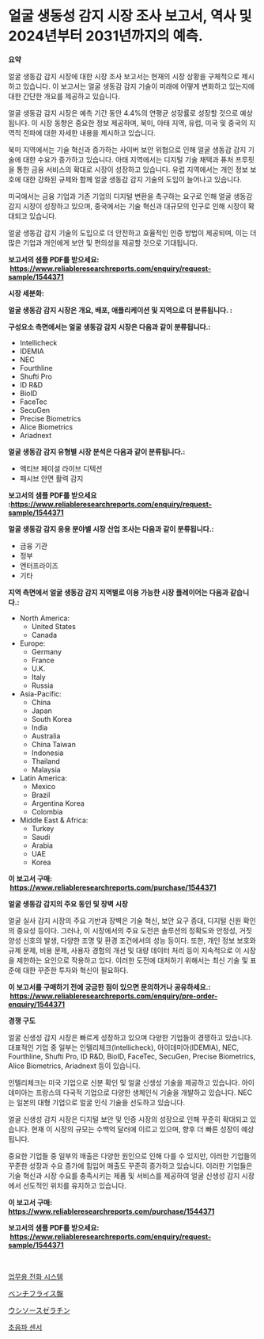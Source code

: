<p><h1>얼굴 생동성 감지 시장 조사 보고서, 역사 및 2024년부터 2031년까지의 예측.</h1></p><p><strong>요약</strong></p>
<p><p>얼굴 생동감 감지 시장에 대한 시장 조사 보고서는 현재의 시장 상황을 구체적으로 제시하고 있습니다. 이 보고서는 얼굴 생동감 감지 기술이 미래에 어떻게 변화하고 있는지에 대한 간단한 개요를 제공하고 있습니다. </p><p>얼굴 생동감 감지 시장은 예측 기간 동안 4.4%의 연평균 성장률로 성장할 것으로 예상됩니다. 이 시장 동향은 중요한 정보 제공하며, 북미, 아태 지역, 유럽, 미국 및 중국의 지역적 전파에 대한 자세한 내용을 제시하고 있습니다.</p><p>북미 지역에서는 기술 혁신과 증가하는 사이버 보안 위협으로 인해 얼굴 생동감 감지 기술에 대한 수요가 증가하고 있습니다. 아태 지역에서는 디지털 기술 채택과 퓨처 프루핏을 통한 금융 서비스의 확대로 시장이 성장하고 있습니다. 유럽 지역에서는 개인 정보 보호에 대한 강화된 규제와 함께 얼굴 생동감 감지 기술의 도입이 늘어나고 있습니다. </p><p>미국에서는 금융 기업과 기존 기업의 디지털 변환을 촉구하는 요구로 인해 얼굴 생동감 감지 시장이 성장하고 있으며, 중국에서는 기술 혁신과 대규모의 인구로 인해 시장이 확대되고 있습니다.</p><p>얼굴 생동감 감지 기술의 도입으로 더 안전하고 효율적인 인증 방법이 제공되며, 이는 더 많은 기업과 개인에게 보안 및 편의성을 제공할 것으로 기대됩니다.</p></p>
<p><strong>보고서의 샘플 PDF를 받으세요: &nbsp;<a href="https://www.reliableresearchreports.com/enquiry/request-sample/1544371">https://www.reliableresearchreports.com/enquiry/request-sample/1544371</a></strong></p>
<p><strong>시장 세분화:</strong></p>
<p><strong> 얼굴 생동감 감지 시장은 개요, 배포, 애플리케이션 및 지역으로 더 분류됩니다. :</strong></p>
<p><strong>구성요소 측면에서는 얼굴 생동감 감지 시장은 다음과 같이 분류됩니다.:</strong></p>
<p><ul><li>Intellicheck</li><li>IDEMIA</li><li>NEC</li><li>Fourthline</li><li>Shufti Pro</li><li>ID R&D</li><li>BioID</li><li>FaceTec</li><li>SecuGen</li><li>Precise Biometrics</li><li>Alice Biometrics</li><li>Ariadnext</li></ul></p>
<p><strong> 얼굴 생동감 감지 유형별 시장 분석은 다음과 같이 분류됩니다.:</strong></p>
<p><ul><li>액티브 페이셜 라이브 디텍션</li><li>패시브 안면 활력 감지</li></ul></p>
<p><strong>보고서의 샘플 PDF를 받으세요 :<a href="https://www.reliableresearchreports.com/enquiry/request-sample/1544371">https://www.reliableresearchreports.com/enquiry/request-sample/1544371</a></strong></p>
<p><strong> 얼굴 생동감 감지 응용 분야별 시장 산업 조사는 다음과 같이 분류됩니다.:</strong></p>
<p><ul><li>금융 기관</li><li>정부</li><li>엔터프라이즈</li><li>기타</li></ul></p>
<p><strong>지역 측면에서 얼굴 생동감 감지 지역별로 이용 가능한 시장 플레이어는 다음과 같습니다.:</strong></p>
<p><ul>
    <li>
        North America:
        <ul>
            <li>United States</li>
            <li>Canada</li>
        </ul>
    </li>
    <li>
        Europe:
        <ul>
            <li>Germany</li>
            <li>France</li>
            <li>U.K.</li>
            <li>Italy</li>
            <li>Russia</li>
        </ul>
    </li>
    <li>
        Asia-Pacific:
        <ul>
            <li>China</li>
            <li>Japan</li>
            <li>South Korea</li>
            <li>India</li>
            <li>Australia</li>
            <li>China Taiwan</li>
            <li>Indonesia</li>
            <li>Thailand</li>
            <li>Malaysia</li>
        </ul>
    </li>
    <li>
        Latin America:
        <ul>
            <li>Mexico</li>
            <li>Brazil</li>
            <li>Argentina Korea</li>
            <li>Colombia</li>
        </ul>
    </li>
    <li>
        Middle East & Africa:
        <ul>
            <li>Turkey</li>
            <li>Saudi</li>
            <li>Arabia</li>
            <li>UAE</li>
            <li>Korea</li>
        </ul>
    </li>
    </ul></p>
<p><strong>이 보고서 구매: &nbsp;<a href="https://www.reliableresearchreports.com/purchase/1544371">https://www.reliableresearchreports.com/purchase/1544371</a></strong></p>
<p><strong>얼굴 생동감 감지의 주요 동인 및 장벽 시장</strong></p>
<p><p>얼굴 실사 감지 시장의 주요 기반과 장벽은 기술 혁신, 보안 요구 증대, 디지털 신원 확인의 중요성 등이다. 그러나, 이 시장에서의 주요 도전은 솔루션의 정확도와 안정성, 거짓 양성 신호의 발생, 다양한 조명 및 환경 조건에서의 성능 등이다. 또한, 개인 정보 보호와 규제 문제, 비용 문제, 사용자 경험의 개선 및 대량 데이터 처리 등이 지속적으로 이 시장을 제한하는 요인으로 작용하고 있다. 이러한 도전에 대처하기 위해서는 최신 기술 및 표준에 대한 꾸준한 투자와 혁신이 필요하다.</p></p>
<p><strong>이 보고서를 구매하기 전에 궁금한 점이 있으면 문의하거나 공유하세요.: &nbsp;<a href="https://www.reliableresearchreports.com/enquiry/pre-order-enquiry/1544371">https://www.reliableresearchreports.com/enquiry/pre-order-enquiry/1544371</a></strong></p>
<p><strong>경쟁 구도</strong></p>
<p><p>얼굴 신생성 감지 시장은 빠르게 성장하고 있으며 다양한 기업들이 경쟁하고 있습니다. 대표적인 기업 중 일부는 인텔리체크(Intellicheck), 아이데미아(IDEMIA), NEC, Fourthline, Shufti Pro, ID R&D, BioID, FaceTec, SecuGen, Precise Biometrics, Alice Biometrics, Ariadnext 등이 있습니다.</p><p>인텔리체크는 미국 기업으로 신분 확인 및 얼굴 신생성 기술을 제공하고 있습니다. 아이데미아는 프랑스의 다국적 기업으로 다양한 생체인식 기술을 개발하고 있습니다. NEC는 일본의 대형 기업으로 얼굴 인식 기술을 선도하고 있습니다.</p><p>얼굴 신생성 감지 시장은 디지털 보안 및 인증 시장의 성장으로 인해 꾸준히 확대되고 있습니다. 현재 이 시장의 규모는 수백억 달러에 이르고 있으며, 향후 더 빠른 성장이 예상됩니다.</p><p>중요한 기업들 중 일부의 매출은 다양한 원인으로 인해 다를 수 있지만, 이러한 기업들의 꾸준한 성장과 수요 증가에 힘입어 매출도 꾸준히 증가하고 있습니다. 이러한 기업들은 기술 혁신과 시장 수요를 충족시키는 제품 및 서비스를 제공하여 얼굴 신생성 감지 시장에서 선도적인 위치를 유지하고 있습니다.</p></p>
<p><strong>이 보고서 구매: &nbsp; <a href="https://www.reliableresearchreports.com/purchase/1544371">https://www.reliableresearchreports.com/purchase/1544371</a></strong></p>
<p><strong>보고서의 샘플 PDF를 받으세요: &nbsp;<a href="https://www.reliableresearchreports.com/enquiry/request-sample/1544371">https://www.reliableresearchreports.com/enquiry/request-sample/1544371</a></strong><strong></strong></p>
<p>&nbsp;</p>
<p><p><a href="https://medium.com/@arthuralety6767836754/%EB%B9%84%EC%A6%88%EB%8B%88%EC%8A%A4-%EC%A0%84%ED%99%94-%EC%8B%9C%EC%8A%A4%ED%85%9C-%EC%8B%9C%EC%9E%A5%EC%9D%80-%EC%8B%9C%EC%9E%A5-%EC%A0%90%EC%9C%A0%EC%9C%A8-%EC%8B%9C%EC%9E%A5-%EB%8F%99%ED%96%A5-%EB%B0%8F-%EC%8B%9C%EC%9E%A5-%EC%84%B1%EC%9E%A5%EC%97%90-%EA%B4%80%ED%95%9C-%EC%A0%95%EB%B3%B4%EB%A5%BC-%EC%A0%9C%EA%B3%B5%ED%95%A9%EB%8B%88%EB%8B%A4-d7915f8749ec">업무용 전화 시스템</a></p><p><a href="https://medium.com/@austinallan03/%E3%83%99%E3%83%B3%E3%83%81%E3%83%95%E3%83%A9%E3%82%A4%E3%82%B9%E7%9B%A4%E5%B8%82%E5%A0%B4-2031%E5%B9%B4%E3%81%BE%E3%81%A7%E3%81%AE%E3%83%88%E3%83%AC%E3%83%B3%E3%83%89-%E4%BA%88%E6%B8%AC-%E7%AB%B6%E4%BA%89%E5%88%86%E6%9E%90-f2f612014722">ベンチフライス盤</a></p><p><a href="https://medium.com/@englandlifestyle_22171/%E7%89%9B%E6%BA%90%E3%82%BC%E3%83%A9%E3%83%81%E3%83%B3%E5%B8%82%E5%A0%B4-%E5%B8%82%E5%A0%B4%E3%82%B7%E3%82%A7%E3%82%A2-%E5%B8%82%E5%A0%B4%E5%8B%95%E5%90%91-%E5%B0%86%E6%9D%A5%E3%81%AE%E6%88%90%E9%95%B7%E3%82%92%E6%8E%A2%E3%82%8B-fb2b6d1beff7">ウシソースゼラチン</a></p><p><a href="https://medium.com/@tom.hiffer/%EC%B4%88%EC%9D%8C%ED%8C%8C-%EC%84%BC%EC%84%9C-%EC%8B%9C%EC%9E%A5-%EB%B3%B4%EA%B3%A0%EC%84%9C%EB%8A%94%EC%9D%B4-%EC%8B%9C%EC%9E%A5%EC%9D%98-%EC%B5%9C%EC%8B%A0-%ED%8A%B8%EB%A0%8C%EB%93%9C-%EB%B0%8F-%EC%84%B1%EC%9E%A5-%EA%B8%B0%ED%9A%8C%EB%A5%BC-%EB%B3%B4%EC%97%AC%EC%A4%8D%EB%8B%88%EB%8B%A4-69fd956cdb0e">초음파 센서</a></p></p>